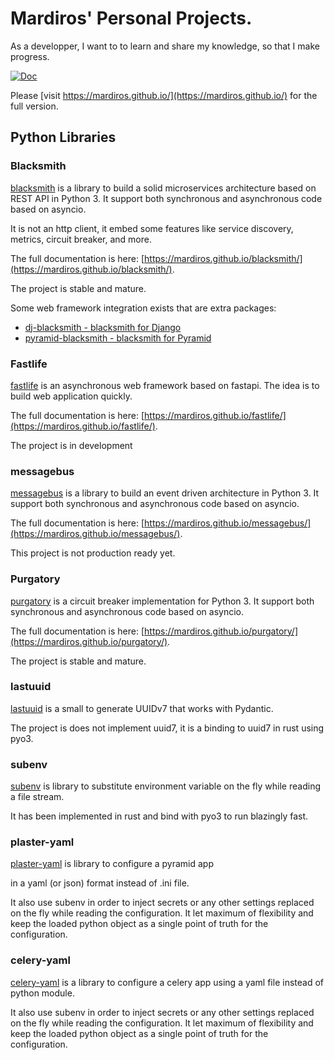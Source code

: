# Mardiros' Personal Projects.

As a developper, I want to to learn and share my knowledge, so that I make progress.

[![Doc](https://github.com/mardiros/mardiros.github.io/actions/workflows/gh-pages.yml/badge.svg)](https://github.com/mardiros/mardiros.github.io/actions/workflows/gh-pages.yml)

Please [visit https://mardiros.github.io/](https://mardiros.github.io/) for the full
version.

## Python Libraries

### Blacksmith

[blacksmith](https://mardiros.github.io/blacksmith/) is a library to build a solid
microservices architecture based on REST API in Python 3. It support both synchronous
and asynchronous code based on asyncio.

It is not an http client, it embed some features like service discovery, metrics,
circuit breaker, and more.

The full documentation is here: [https://mardiros.github.io/blacksmith/](https://mardiros.github.io/blacksmith/).

The project is stable and mature.

Some web framework integration exists that are extra packages:

* [dj-blacksmith - blacksmith for Django](https://mardiros.github.io/dj-blacksmith/)
* [pyramid-blacksmith - blacksmith for Pyramid](https://mardiros.github.io/pyramid-blacksmith/)


### Fastlife

[fastlife](https://mardiros.github.io/fastlife/) is an asynchronous web framework based on fastapi.
The  idea is to build web application quickly.

The full documentation is here: [https://mardiros.github.io/fastlife/](https://mardiros.github.io/fastlife/).

The project is in development


### messagebus

[messagebus](https://mardiros.github.io/messagebus/) is a library to build an event driven
architecture in Python 3. It support both synchronous and asynchronous code based on asyncio.

The full documentation is here: [https://mardiros.github.io/messagebus/](https://mardiros.github.io/messagebus/).

This project is not production ready yet.


### Purgatory

[purgatory](https://mardiros.github.io/purgatory/) is a circuit breaker implementation for Python 3.
It support both synchronous and asynchronous code based on asyncio.


The full documentation is here: [https://mardiros.github.io/purgatory/](https://mardiros.github.io/purgatory/).

The project is stable and mature.


### lastuuid

[lastuuid](https://github.com/mardiros/lastuuid/) is a small to generate UUIDv7 that works with Pydantic.

The project is does not implement uuid7, it is a binding to uuid7 in rust using pyo3.


### subenv

[subenv](https://github.com/mardiros/subenv/) is library to substitute environment variable on the fly
while reading a file stream.

It has been implemented in rust and bind with pyo3 to run blazingly fast.


### plaster-yaml

[plaster-yaml](https://github.com/mardiros/plaster-yaml/) is library to configure a pyramid app

in a yaml (or json) format instead of .ini file.

It also use subenv in order to inject secrets or any other settings replaced on the fly while
reading the configuration. It let maximum of flexibility and keep the loaded python object
as a single point of truth for the configuration.

### celery-yaml

[celery-yaml](https://github.com/mardiros/celery-yaml/) is a library to configure a celery app
using a yaml file instead of python module.

It also use subenv in order to inject secrets or any other settings replaced on the fly while
reading the configuration. It let maximum of flexibility and keep the loaded python object
as a single point of truth for the configuration.

